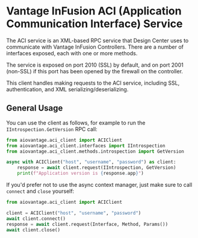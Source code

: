 # Vantage InFusion ACI (Application Communication Interface) Service

The ACI service is an XML-based RPC service that Design Center uses to communicate with
Vantage InFusion Controllers. There are a number of interfaces exposed, each with one
or more methods.

The service is exposed on port 2010 (SSL) by default, and on port 2001 (non-SSL) if this
port has been opened by the firewall on the controller.

This client handles making requests to the ACI service, including SSL, authentication,
and XML serializing/deserializing.


## General Usage

You can use the client as follows, for example to run the `IIntrospection.GetVersion`
RPC call:

```python
from aiovantage.aci_client import ACIClient
from aiovantage.aci_client.interfaces import IIntrospection
from aiovantage.aci_client.methods.introspection import GetVersion

async with ACIClient("host", "username", "password") as client:
    response = await client.request(IIntrospection, GetVersion)
    print(f"Application version is {response.app}")
```


If you'd prefer not to use the async context manager, just make sure to call `connect`
and `close` yourself:


```python
from aiovantage.aci_client import ACIClient

client = ACIClient("host", "username", "password")
await client.connect()
response = await client.request(Interface, Method, Params())
await client.close()
```